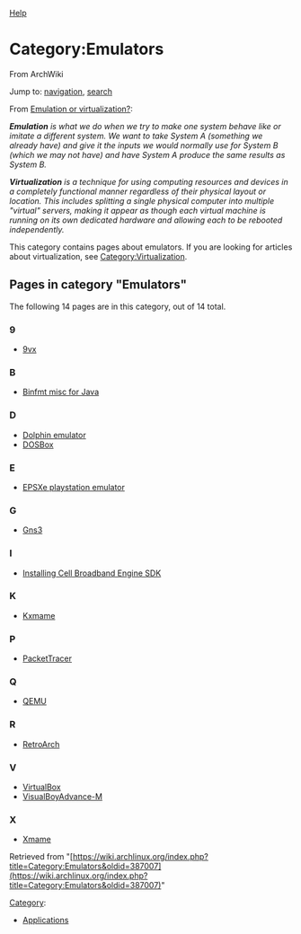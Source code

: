 [Help](//www.mediawiki.org/wiki/Special:MyLanguage/Help:Categories)

# Category:Emulators

From ArchWiki

Jump to: [navigation](#column-one), [search](#searchInput)

From [Emulation or virtualization?](http://www.computerworld.com/s/article/338993/Emulation_or_Virtualization_):

_**Emulation** is what we do when we try to make one system behave like or imitate a different system. We want to take System A (something we already have) and give it the inputs we would normally use for System B (which we may not have) and have System A produce the same results as System B._

_**Virtualization** is a technique for using computing resources and devices in a completely functional manner regardless of their physical layout or location. This includes splitting a single physical computer into multiple "virtual" servers, making it appear as though each virtual machine is running on its own dedicated hardware and allowing each to be rebooted independently._

This category contains pages about emulators. If you are looking for articles about virtualization, see [Category:Virtualization](/index.php/Category:Virtualization "Category:Virtualization").

## Pages in category "Emulators"

The following 14 pages are in this category, out of 14 total.

### 9

*   [9vx](/index.php/9vx "9vx")

### B

*   [Binfmt misc for Java](/index.php/Binfmt_misc_for_Java "Binfmt misc for Java")

### D

*   [Dolphin emulator](/index.php/Dolphin_emulator "Dolphin emulator")
*   [DOSBox](/index.php/DOSBox "DOSBox")

### E

*   [EPSXe playstation emulator](/index.php/EPSXe_playstation_emulator "EPSXe playstation emulator")

### G

*   [Gns3](/index.php/Gns3 "Gns3")

### I

*   [Installing Cell Broadband Engine SDK](/index.php/Installing_Cell_Broadband_Engine_SDK "Installing Cell Broadband Engine SDK")

### K

*   [Kxmame](/index.php/Kxmame "Kxmame")

### P

*   [PacketTracer](/index.php/PacketTracer "PacketTracer")

### Q

*   [QEMU](/index.php/QEMU "QEMU")

### R

*   [RetroArch](/index.php/RetroArch "RetroArch")

### V

*   [VirtualBox](/index.php/VirtualBox "VirtualBox")
*   [VisualBoyAdvance-M](/index.php/VisualBoyAdvance-M "VisualBoyAdvance-M")

### X

*   [Xmame](/index.php/Xmame "Xmame")

Retrieved from "[https://wiki.archlinux.org/index.php?title=Category:Emulators&oldid=387007](https://wiki.archlinux.org/index.php?title=Category:Emulators&oldid=387007)"

[Category](/index.php/Special:Categories "Special:Categories"):

*   [Applications](/index.php/Category:Applications "Category:Applications")